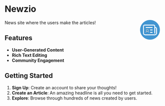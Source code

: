 # Newzio

<img src="/public/icon.svg" width="64" height="64" align="right" alt="Newzio" />

News site where the users make the articles!

## Features

- **User-Generated Content**
- **Rich Text Editing**
- **Community Engagement**

## Getting Started

1. **Sign Up**: Create an account to share your thoughts!
2. **Create an Article**: An amazing headline is all you need to get started.
3. **Explore**: Browse through hundreds of news created by users.
